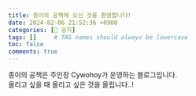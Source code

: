 ```yaml
---
title: 종이의 공책에 오신 것을 환영합니다!
date: 2024-02-06 21:52:36 +0900
categories: [📌 공지]
tags: []     # TAG names should always be lowercase
toc: false
comments: true
---
```


종이의 공책은 주인장 Cywohoy가 운영하는 블로그입니다.<br>
올리고 싶을 때 올리고 싶은 것을 올립니다..!